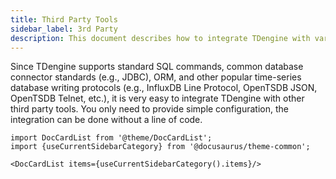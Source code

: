 ```yaml
---
title: Third Party Tools
sidebar_label: 3rd Party
description: This document describes how to integrate TDengine with various third-party tools.
---
```


Since TDengine supports standard SQL commands, common database connector standards (e.g., JDBC), ORM, and other popular time-series database writing protocols (e.g., InfluxDB Line Protocol, OpenTSDB JSON, OpenTSDB Telnet, etc.), it is very easy to integrate TDengine with other third party tools. You only need to provide simple configuration, the integration can be done without a line of code. 

```mdx-code-block
import DocCardList from '@theme/DocCardList';
import {useCurrentSidebarCategory} from '@docusaurus/theme-common';

<DocCardList items={useCurrentSidebarCategory().items}/>
```
